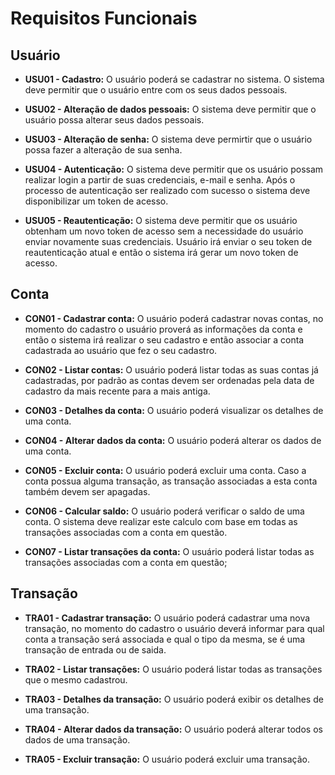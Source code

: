 # Requisitos Funcionais

## Usuário

- **USU01 - Cadastro:** O usuário poderá se cadastrar no sistema. O sistema deve permitir que o usuário entre com os seus dados pessoais.

- **USU02 - Alteração de dados pessoais:** O sistema deve permitir que o usuário possa alterar seus dados pessoais.

- **USU03 - Alteração de senha:** O sistema deve permirtir que o usuário possa fazer a alteração de sua senha.

- **USU04 - Autenticação:** O sistema deve permitir que os usuário possam realizar login a partir de suas credenciais, e-mail e senha. Após o processo de autenticação ser realizado com sucesso o sistema deve disponibilizar um token de acesso.

- **USU05 - Reautenticação:** O sistema deve permitir que os usuário obtenham um novo token de acesso sem a necessidade do usuário enviar novamente suas credenciais. Usuário irá enviar o seu token de reautenticação atual e então o sistema irá gerar um novo token de acesso.

## Conta

- **CON01 - Cadastrar conta:** O usuário poderá cadastrar novas contas, no momento do cadastro o usuário proverá as informações da conta e então o sistema irá realizar o seu cadastro e então associar a conta cadastrada ao usuário que fez o seu cadastro.

- **CON02 - Listar contas:** O usuário poderá listar todas as suas contas já cadastradas, por padrão as contas devem ser ordenadas pela data de cadastro da mais recente para a mais antiga.

- **CON03 - Detalhes da conta:** O usuário poderá visualizar os detalhes de uma conta.

- **CON04 - Alterar dados da conta:** O usuário poderá alterar os dados de uma conta.

- **CON05 - Excluir conta:** O usuário poderá excluir uma conta. Caso a conta possua alguma transação, as transação associadas a esta conta também devem ser apagadas.

- **CON06 - Calcular saldo:** O usuário poderá verificar o saldo de uma conta. O sistema deve realizar este calculo com base em todas as transações associadas com a conta em questão.

- **CON07 - Listar transações da conta:** O usuário poderá listar todas as transações associadas com a conta em questão;

## Transação

- **TRA01 - Cadastrar transação:** O usuário poderá cadastrar uma nova transação, no momento do cadastro o usuário deverá informar para qual conta a transação será associada e qual o tipo da mesma, se é uma transação de entrada ou de saida.

- **TRA02 - Listar transações:** O usuário poderá listar todas as transações que o mesmo cadastrou.

- **TRA03 - Detalhes da transação:** O usuário poderá exibir os detalhes de uma transação.

- **TRA04 - Alterar dados da transação:** O usuário poderá alterar todos os dados de uma transação.

- **TRA05 - Excluir transação:** O usuário poderá excluir uma transação.